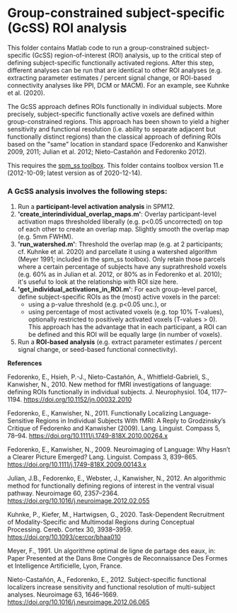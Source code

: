 # Group-constrained subject-specific (GcSS) ROI analysis
This folder contains Matlab code to run a group-constrained subject-specific (GcSS) region-of-interest (ROI) analysis, up to the critical step of defining subject-specific functionally activated regions. After this step, different analyses can be run that are identical to other ROI analyses (e.g. extracting parameter estimates / percent signal change, or ROI-based connectivity analyses like PPI, DCM or MACM). For an example, see Kuhnke et al. (2020).

The GcSS approach defines ROIs functionally in individual subjects. More precisely, subject-specific functionally active voxels are defined within group-constrained regions. This approach has been shown to yield a higher sensitivity and functional resolution (i.e. ability to separate adjacent but functionally distinct regions) than the classical approach of defining ROIs based on the "same" location in standard space (Fedorenko and Kanwisher 2009, 2011; Julian et al. 2012; Nieto-Castañón and Fedorenko 2012). 

This requires the [spm_ss toolbox](https://www.nitrc.org/projects/spm_ss). This folder contains toolbox version 11.e (2012-10-09; latest version as of 2020-12-14). 

### A GcSS analysis involves the following steps:
1. Run a **participant-level activation analysis** in SPM12.
2. **'create_interindividual_overlap_maps.m'**: Overlay participant-level activation maps thresholded liberally (e.g. p<0.05 uncorrected) on top of each other to create an overlap map. Slightly smooth the overlap map (e.g. 5mm FWHM).
3. **'run_watershed.m'**: Threshold the overlap map (e.g. at 2 participants; cf. Kuhnke et al. 2020) and parcellate it using a watershed algorithm (Meyer 1991; included in the spm_ss toolbox). Only retain those parcels where a certain percentage of subjects have any suprathreshold voxels (e.g. 60% as in Julian et al. 2012, or 80% as in Fedorenko et al. 2010); it's useful to look at the relationship with ROI size here.
4. **'get_individual_activations_in_ROI.m'**: For each group-level parcel, define subject-specific ROIs as the (most) active voxels in the parcel:
    * using a p-value threshold (e.g. p<0.05 unc.), or
    * using percentage of most activated voxels (e.g. top 10% T-values), optionally restricted to positively activated voxels (T-values > 0). This approach has the advantage that in each participant, a ROI can be defined and this ROI will be equally large (in number of voxels).
5. Run a **ROI-based analysis** (e.g. extract parameter estimates / percent signal change, or seed-based functional connectivity).

**References**

Fedorenko, E., Hsieh, P.-J., Nieto-Castañón, A., Whitfield-Gabrieli, S., Kanwisher, N., 2010. New method for fMRI investigations of language: defining ROIs functionally in individual subjects. J. Neurophysiol. 104, 1177–1194. https://doi.org/10.1152/jn.00032.2010

Fedorenko, E., Kanwisher, N., 2011. Functionally Localizing Language-Sensitive Regions in Individual Subjects With fMRI: A Reply to Grodzinsky’s Critique of Fedorenko and Kanwisher (2009). Lang. Linguist. Compass 5, 78–94. https://doi.org/10.1111/j.1749-818X.2010.00264.x

Fedorenko, E., Kanwisher, N., 2009. Neuroimaging of Language: Why Hasn’t a Clearer Picture Emerged? Lang. Linguist. Compass 3, 839–865. https://doi.org/10.1111/j.1749-818X.2009.00143.x

Julian, J.B., Fedorenko, E., Webster, J., Kanwisher, N., 2012. An algorithmic method for functionally defining regions of interest in the ventral visual pathway. Neuroimage 60, 2357–2364. https://doi.org/10.1016/j.neuroimage.2012.02.055

Kuhnke, P., Kiefer, M., Hartwigsen, G., 2020. Task-Dependent Recruitment of Modality-Specific and Multimodal Regions during Conceptual Processing. Cereb. Cortex 30, 3938–3959. https://doi.org/10.1093/cercor/bhaa010

Meyer, F., 1991. Un algorithme optimal de ligne de partage des eaux, in: Paper Presented at the Dans 8me Congrès de Reconnaissance Des Formes et Intelligence Artificielle, Lyon, France.

Nieto-Castañón, A., Fedorenko, E., 2012. Subject-specific functional localizers increase sensitivity and functional resolution of multi-subject analyses. Neuroimage 63, 1646–1669. https://doi.org/10.1016/j.neuroimage.2012.06.065






